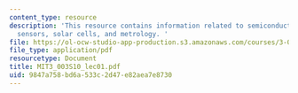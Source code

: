 ```yaml
---
content_type: resource
description: 'This resource contains information related to semiconductor processing,
  sensors, solar cells, and metrology. '
file: https://ol-ocw-studio-app-production.s3.amazonaws.com/courses/3-003-principles-of-engineering-practice-spring-2010/9847a758bd6a533c2d47e82aea7e8730_MIT3_003S10_lec01.pdf
file_type: application/pdf
resourcetype: Document
title: MIT3_003S10_lec01.pdf
uid: 9847a758-bd6a-533c-2d47-e82aea7e8730
---
```

